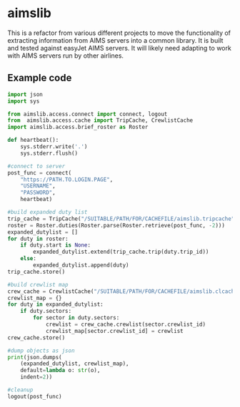 # aimslib #

This is a refactor from various different projects to move the functionality of
extracting information from AIMS servers into a common library. It is built and
tested against easyJet AIMS servers. It will likely need adapting to work with
AIMS servers run by other airlines.

## Example code ###
```python
import json
import sys

from aimslib.access.connect import connect, logout
from  aimslib.access.cache import TripCache, CrewlistCache
import aimslib.access.brief_roster as Roster

def heartbeat():
    sys.stderr.write('.')
    sys.stderr.flush()

#connect to server
post_func = connect(
    "https://PATH.TO.LOGIN.PAGE",
    "USERNAME",
    "PASSWORD",
    heartbeat)

#build expanded duty list
trip_cache = TripCache("/SUITABLE/PATH/FOR/CACHEFILE/aimslib.tripcache", post_func)
roster = Roster.duties(Roster.parse(Roster.retrieve(post_func, -2)))
expanded_dutylist = []
for duty in roster:
    if duty.start is None:
        expanded_dutylist.extend(trip_cache.trip(duty.trip_id))
    else:
        expanded_dutylist.append(duty)
trip_cache.store()

#build crewlist map
crew_cache = CrewlistCache("/SUITABLE/PATH/FOR/CACHEFILE/aimslib.clcache", post_func)
crewlist_map = {}
for duty in expanded_dutylist:
    if duty.sectors:
        for sector in duty.sectors:
            crewlist = crew_cache.crewlist(sector.crewlist_id)
            crewlist_map[sector.crewlist_id] = crewlist
crew_cache.store()

#dump objects as json
print(json.dumps(
    (expanded_dutylist, crewlist_map),
    default=lambda o: str(o),
    indent=2))

#cleanup
logout(post_func)

```
